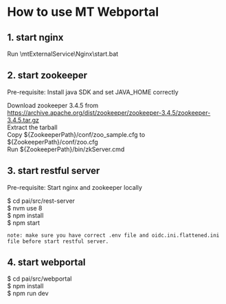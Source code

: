 # How to use MT Webportal
## 1. start nginx
Run \mtExternalService\Nginx\start.bat

## 2. start zookeeper
Pre-requisite: Install java SDK and set JAVA_HOME correctly

Download zookeeper 3.4.5 from https://archive.apache.org/dist/zookeeper/zookeeper-3.4.5/zookeeper-3.4.5.tar.gz  
Extract the tarball  
Copy ${ZookeeperPath}/conf/zoo_sample.cfg to ${ZookeeperPath}/conf/zoo.cfg  
Run ${ZookeeperPath}/bin/zkServer.cmd  

## 3. start restful server
Pre-requisite: Start nginx and zookeeper locally

$ cd pai/src/rest-server  
$ nvm use 8  
$ npm install  
$ npm start  
```
note: make sure you have correct .env file and oidc.ini.flattened.ini file before start restful server.
```

## 4. start webportal

$ cd pai/src/webportal  
$ npm install  
$ npm run dev  

